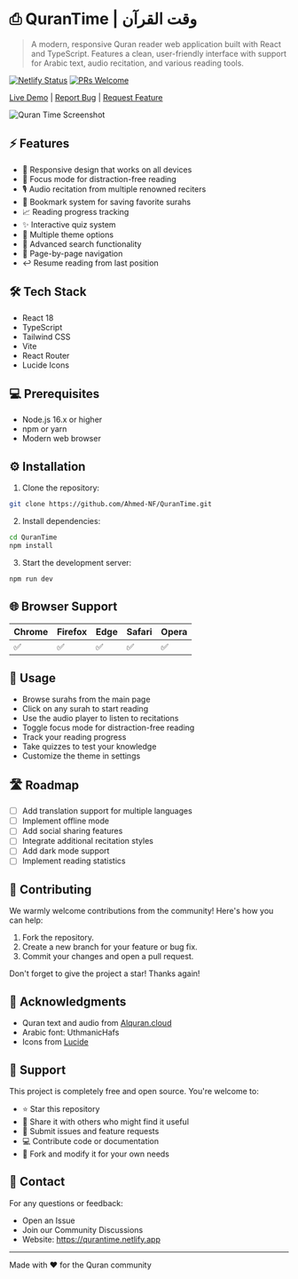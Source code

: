 # ⎙ QuranTime | وقت القرآن

> A modern, responsive Quran reader web application built with React and TypeScript. Features a clean, user-friendly interface with support for Arabic text, audio recitation, and various reading tools.

[![Netlify Status](https://api.netlify.com/api/v1/badges/7579d768-0bfd-4bd5-9c72-c6aa24d71e5b/deploy-status)](https://qurantime.netlify.app)
[![PRs Welcome](https://img.shields.io/badge/PRs-welcome-brightgreen.svg)](https://makeapullrequest.com)

[Live Demo](https://qurantime.netlify.app) | [Report Bug](https://github.com/Ahmed-NF/QuranTime/issues) | [Request Feature](https://github.com/Ahmed-NF/QuranTime/issues)

![Quran Time Screenshot](https://i.ibb.co/S3Bb6xy/12-23-2024-10-54-AM.png)

## ⚡ Features

- 📱 Responsive design that works on all devices
- 🌟 Focus mode for distraction-free reading
- 🎙️ Audio recitation from multiple renowned reciters
- 🔖 Bookmark system for saving favorite surahs
- 📈 Reading progress tracking
- ✨ Interactive quiz system
- 🎨 Multiple theme options
- 🔎 Advanced search functionality
- 📑 Page-by-page navigation
- ↩️ Resume reading from last position

## 🛠️ Tech Stack

- React 18
- TypeScript
- Tailwind CSS
- Vite
- React Router
- Lucide Icons

## 💻 Prerequisites

- Node.js 16.x or higher
- npm or yarn
- Modern web browser

## ⚙️ Installation

1. Clone the repository:
```bash
git clone https://github.com/Ahmed-NF/QuranTime.git
```

2. Install dependencies:
```bash
cd QuranTime
npm install
```

3. Start the development server:
```bash
npm run dev
```

## 🌐 Browser Support

| Chrome | Firefox | Edge | Safari | Opera |
|--------|---------|------|--------|-------|
| ✅     | ✅      | ✅   | ✅     | ✅    |

## 📱 Usage

- Browse surahs from the main page
- Click on any surah to start reading
- Use the audio player to listen to recitations
- Toggle focus mode for distraction-free reading
- Track your reading progress
- Take quizzes to test your knowledge
- Customize the theme in settings

## 🛣️ Roadmap

- [ ] Add translation support for multiple languages
- [ ] Implement offline mode
- [ ] Add social sharing features
- [ ] Integrate additional recitation styles
- [ ] Add dark mode support
- [ ] Implement reading statistics

## 🤝 Contributing

We warmly welcome contributions from the community! Here's how you can help:

1. Fork the repository.
2. Create a new branch for your feature or bug fix.
3. Commit your changes and open a pull request.

Don't forget to give the project a star! Thanks again!

## 🙏 Acknowledgments

- Quran text and audio from [Alquran.cloud](https://alquran.cloud/)
- Arabic font: UthmanicHafs
- Icons from [Lucide](https://lucide.dev/)

## 💫 Support

This project is completely free and open source. You're welcome to:

- ⭐ Star this repository
- 📢 Share it with others who might find it useful
- 🐛 Submit issues and feature requests
- 💻 Contribute code or documentation
- 🔄 Fork and modify it for your own needs

## 📧 Contact

For any questions or feedback:

- Open an Issue
- Join our Community Discussions
- Website: https://qurantime.netlify.app

---

Made with ❤️ for the Quran community
